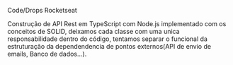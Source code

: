 Code/Drops Rocketseat

Construção de API Rest em TypeScript com Node.js implementado com os conceitos de SOLID, deixamos cada classe com uma unica responsabilidade dentro do código, tentamos separar o funcional da estruturação da dependendencia de pontos externos(API de envio de emails, Banco de dados...). 
